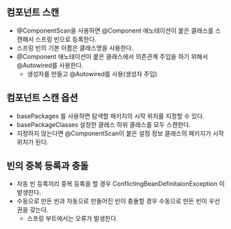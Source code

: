 ## 컴포넌트 스캔
- @ComponentScan을 사용하면 @Component 애노테이션이 붙은 클래스를 스캔해서 스프링 빈으로 등록한다.
- 스프링 빈의 기본 이름은 클래스명을 사용한다.
- @Component 애노테이션이 붙은 클래스에서 의존관계 주입을 하기 위해서 @Autowired를 사용한다.
    - 생성자를 만들고 @Autowired를 사용(생성자 주입)

## 컴포넌트 스캔 옵션
- basePackages 를 사용하면 탐색할 패키지의 시작 위치를 지정할 수 있다.
- basePackageClasses 설정한 클래스 하위 클래스를 모두 스캔한다.
- 지정하지 않는다면 @ComponentScan이 붙은 설정 정보 클래스의 패키지가 시작 위치가 된다.

## 빈의 중복 등록과 충돌
- 자동 빈 등록끼리 중복 등록을 할 경우 ConflictingBeanDefinitaionException 이 발생한다.
- 수동으로 만든 빈과 자동으로 만들어진 빈이 충돌할 경우 수동으로 만든 빈이 우선권을 갖는다.
    - 스프링 부트에서는 오류가 발생한다.

